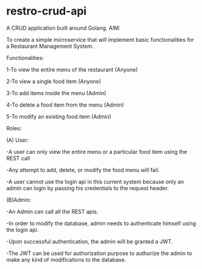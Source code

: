 # restro-crud-api
A CRUD application built around Golang.
AIM:  

To create a simple microservice that will implement basic functionalities for a Restaurant Management System. 

Functionalities: 

1-To view the entire menu of the restaurant (Anyone) 

2-To view a single food item (Anyone) 

3-To add items inside the menu (Admin) 

4-To delete a food item from the menu (Admin) 

5-To modify an existing food item (Admin) 

Roles: 

(A) User: 

-A user can only view the entire menu or a particular food item using the REST call 

-Any attempt to add, delete, or modify the food menu will fail. 

-A user cannot use the login api in this current system because only an admin can login by passing his credentials to the request header. 

(B)Admin: 

-An Admin can call all the REST apis. 

-In order to modify the database, admin needs to authenticate himself using the login api. 

-Upon successful authentication, the admin will be granted a JWT. 

-The JWT can be used for authorization purpose to authorize the admin to make any kind of modifications to the database. 
